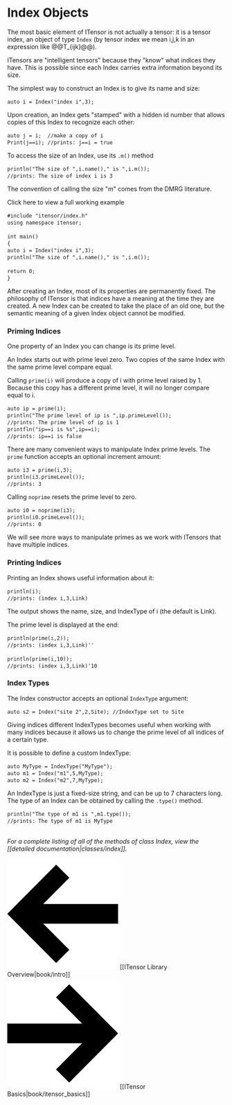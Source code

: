# Index Objects

The most basic element of ITensor is not actually a tensor: it is a tensor index, 
an object of type&nbsp;`Index` (by tensor index we mean i,j,k in an expression
like @@T\_{ijk}@@). 

ITensors are "intelligent tensors" because they "know" what indices they have. 
This is possible since each Index carries extra information beyond its size.

The simplest way to construct an Index is to give its name and size:

    auto i = Index("index i",3);

Upon creation, an Index gets "stamped" with a hidden id number that allows copies 
of this Index to recognize each other:

    auto j = i;  //make a copy of i
    Print(j==i); //prints: j==i = true

To access the size of an Index, use its `.m()` method

    println("The size of ",i.name()," is ",i.m());
    //prints: The size of index i is 3

The convention of calling the size "m" comes from the DMRG literature.

<div class="example_clicker">Click here to view a full working example</div>

    #include "itensor/index.h"
    using namespace itensor;

    int main() 
    {
    auto i = Index("index i",3);
    println("The size of ",i.name()," is ",i.m());

    return 0;
    }


After creating an Index, most of its properties are permanently fixed. 
The philosophy of ITensor is that indices have a meaning at the time they are created.
A new Index can be created to take the place of an old one, but the semantic
meaning of a given Index object cannot be modified.

### Priming Indices

One property of an Index you can change is its prime level.

An Index starts out with prime level zero.
Two copies of the same Index with the same prime level compare equal.

Calling `prime(i)` will produce a copy of i with prime level raised by 1.
Because this copy has a different prime level, it will no longer compare equal to i.

    auto ip = prime(i);
    println("The prime level of ip is ",ip.primeLevel());
    //prints: The prime level of ip is 1
    printfln("ip==i is %s",ip==i);
    //prints: ip==i is false

There are many convenient ways to manipulate Index prime levels.
The `prime` function accepts an optional increment amount:

    auto i3 = prime(i,3);
    println(i3.primeLevel());
    //prints: 3

Calling `noprime` resets the prime level to zero.

    auto i0 = noprime(i3);
    println(i0.primeLevel());
    //prints: 0

We will see more ways to manipulate primes as we 
work with ITensors that have multiple indices.

### Printing Indices

Printing an Index shows useful information about it:

    println(i);
    //prints: (index i,3,Link)

The output shows the name, size, and IndexType of i (the default is Link).

The prime level is displayed at the end:

    println(prime(i,2));
    //prints: (index i,3,Link)''

    println(prime(i,10));
    //prints: (index i,3,Link)'10

### Index Types

The Index constructor accepts an optional `IndexType` argument:

    auto s2 = Index("site 2",2,Site); //IndexType set to Site

Giving indices different IndexTypes becomes useful when working with many indices
because it allows us to change the prime level of all indices of a certain type.

It is possible to define a custom IndexType:

    auto MyType = IndexType("MyType");
    auto m1 = Index("m1",5,MyType);
    auto m2 = Index("m2",7,MyType);

An IndexType is just a fixed-size string, and can be up to 7 characters long. 
The type of an Index can be obtained by calling the `.type()` method.

    println("The type of m1 is ",m1.type());
    //prints: The type of m1 is MyType

<br/>
<i>For a complete listing of all of the methods of class Index, view the
[[detailed documentation|classes/index]].</i>


<span style="float:left;"><img src="docs/arrowleft.png" class="icon">
[[ITensor Library Overview|book/intro]]
</span>
<span style="float:right;"><img src="docs/arrowright.png" class="icon">
[[ITensor Basics|book/itensor_basics]]
</span>
